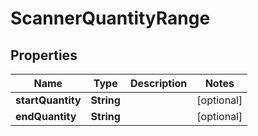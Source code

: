 
# ScannerQuantityRange

## Properties
Name | Type | Description | Notes
------------ | ------------- | ------------- | -------------
**startQuantity** | **String** |  |  [optional]
**endQuantity** | **String** |  |  [optional]



